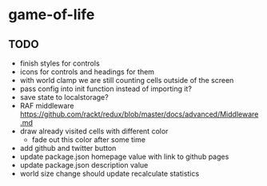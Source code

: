 # game-of-life

## TODO

- finish styles for controls
- icons for controls and headings for them
- with world clamp we are still counting cells outside of the screen
- pass config into init function instead of importing it?
- save state to localstorage?
- RAF middleware https://github.com/rackt/redux/blob/master/docs/advanced/Middleware.md
- draw already visited cells with different color
  - fade out this color after some time
- add github and twitter button
- update package.json homepage value with link to github pages
- update package.json description value
- world size change should update recalculate statistics
